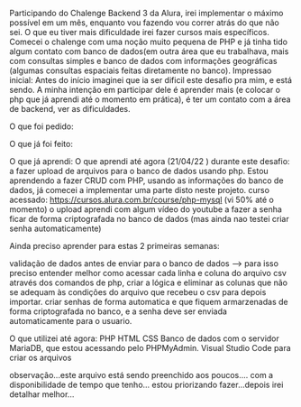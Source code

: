 Participando do Chalenge Backend 3 da Alura, irei implementar o máximo possível em um mês, enquanto vou
fazendo vou correr atrás do que não sei. O que eu tiver mais dificuldade irei fazer cursos mais específicos. 
Comecei o chalenge com uma noção muito pequena de PHP e já tinha tido algum contato com banco de dados(em outra área que eu trabalhava,
mais com consultas simples e banco de dados com informações geográficas (algumas consultas espaciais feitas diretamente no banco).
Impressao inicial: Antes do início imaginei que ia ser dificil este desafio pra mim, e está sendo. A minha intenção em participar dele é aprender mais (e colocar o php que já  aprendi até o momento em prática), é ter um contato com a área de backend, ver as dificuldades. 

O que foi pedido:





O que já foi feito:



O que já aprendi:
O que aprendi até agora (21/04/22 ) durante este desafio: a fazer upload de arquivos para o banco de dados usando php. Estou
aprendendo a fazer CRUD com PHP, usando as informações do banco de dados, já comecei a implementar uma parte disto neste projeto.
curso acessado: https://cursos.alura.com.br/course/php-mysql (vi 50% até o momento)
o upload aprendi com algum vídeo do youtube 
a fazer a senha ficar de forma criptografada no banco de dados (mas ainda nao testei criar senha automaticamente)



Ainda preciso aprender para estas 2 primeiras semanas:

validação de dados antes de enviar para o banco de dados --> para isso preciso entender melhor como acessar cada linha e coluna do arquivo csv através dos comandos de php, criar a lógica e eliminar as colunas que não se adequam às condições do arquivo que recebeu o csv para depois importar.
criar senhas de forma automatica e que fiquem armarzenadas de forma criptografada no banco, e a senha deve ser enviada automaticamente para o usuario.



O que utilizei até agora:
PHP
HTML
CSS
Banco de dados com o servidor  MariaDB, que estou acessando pelo PHPMyAdmin.
Visual Studio Code para criar os arquivos

 observação...este arquivo está sendo preenchido aos poucos.... com a disponibilidade de tempo que tenho... estou priorizando fazer...depois irei detalhar melhor...








